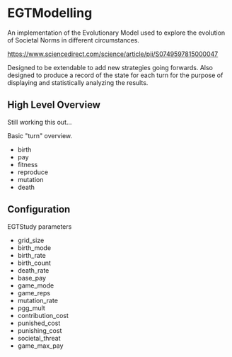 # EGTModelling

An implementation of the Evolutionary Model used to explore the evolution of Societal Norms in different circumstances.

https://www.sciencedirect.com/science/article/pii/S0749597815000047

Designed to be extendable to add new strategies going forwards. Also designed to produce a record of the state for each turn for the purpose of displaying and statistically analyzing the results.

## High Level Overview

Still working this out...

Basic "turn" overview.
- birth
- pay
- fitness
- reproduce
- mutation
- death

## Configuration
EGTStudy parameters
- grid_size
- birth_mode
- birth_rate
- birth_count
- death_rate
- base_pay
- game_mode
- game_reps
- mutation_rate
- pgg_mult
- contribution_cost
- punished_cost
- punishing_cost
- societal_threat
- game_max_pay

